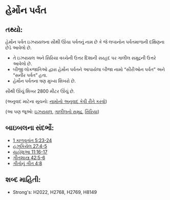 # હેર્મોન પર્વત 

## તથ્યો: 

હેર્મોન પર્વત ઇઝરાયલના સૌથી ઊંચા પર્વતનું નામ છે કે જે લબાનોન પર્વતમાળાની દક્ષિણના છેડે આવેલો છે.

* તે ઇઝરાયલ અને સિરિયા વચ્ચેની ઉત્તર દિશાની સરહદ પર ગાલીલ સમુદ્રની ઉત્તરે આવેલો છે.
* બીજી લોકજાતિઓ દ્વારા હેર્મોન પર્વતને આપાયેલા બીજા નામો “સીરીઓન પર્વત” અને “સનીર પર્વત” હતા.
* હેર્મોન પર્વતના ત્રણ મુખ્ય શિખરો છે.

સૌથી ઊંચું શિખર 2800 મીટર ઊંચું છે.

(અનુવાદ માટેના સૂચનો: [નામોનો અનુવાદ કેવી રીતે કરવો](rc://gu/ta/man/translate/translate-names))

(આ પણ જૂઓ: [ઇઝરાયલ](../kt/israel.md), [ગાલીલનો સમુદ્ર](../names/seaofgalilee.md), [સિરિયા](../names/syria.md))

## બાઇબલના સંદર્ભો: 

* [1 કાળવૃતાંત 5:23-24](rc://gu/tn/help/1ch/05/23)
* [હઝકિયેલ 27:4-5](rc://gu/tn/help/ezk/27/04)
* [યહોશુઆ 11:16-17](rc://gu/tn/help/jos/11/16)
* [ગીતશાસ્ત્ર 42:5-6](rc://gu/tn/help/psa/042/005)
* [ગીતોનું ગીત 4:8](rc://gu/tn/help/sng/04/08)

## શબ્દ માહિતી: 

* Strong's: H2022, H2768, H2769, H8149
